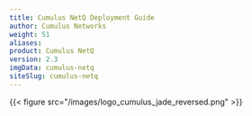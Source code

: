 ```yaml
---
title: Cumulus NetQ Deployment Guide
author: Cumulus Networks
weight: 51
aliases:
product: Cumulus NetQ
version: 2.3
imgData: cumulus-netq
siteSlug: cumulus-netq
---
```

{{< figure src="/images/logo_cumulus_jade_reversed.png" >}}
